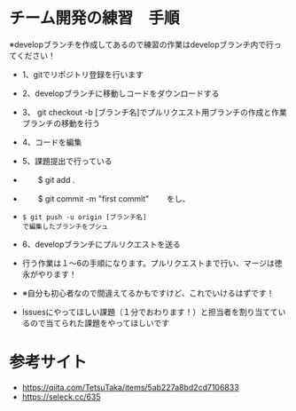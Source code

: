 # チーム開発の練習　手順

※developブランチを作成してあるので練習の作業はdevelopブランチ内で行ってください！

- 1、gitでリポジトリ登録を行います
- 2、developブランチに移動しコードをダウンロードする
- 3、 git checkout -b [ブランチ名]でプルリクエスト用ブランチの作成と作業ブランチの移動を行う
- 4、コードを編集
- 5、課題提出で行っている
- 　　$ git add .
- 　　$ git commit -m "first commit"
  　　をし、
-     $ git push -u origin [ブランチ名]
      で編集したブランチをプシュ
-  6、developブランチにプルリクエストを送る
 
- 行う作業は１～6の手順になります。プルリクエストまで行い、マージは徳永がやります！
- ※自分も初心者なので間違えてるかもですけど、これでいけるはずです！
 
- lssuesにやってほしい課題（１分でおわります！）と担当者を割り当てているので当てられた課題をやってほしいです


# 参考サイト
- https://qiita.com/TetsuTaka/items/5ab227a8bd2cd7106833
- https://seleck.cc/635
